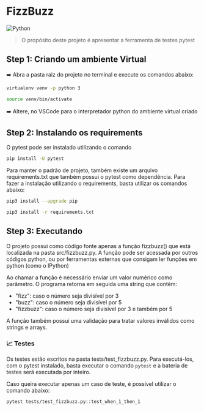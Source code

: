 # FizzBuzz

![Python](https://img.shields.io/badge/python-v3.8-green)

> O propósito deste projeto é apresentar a ferramenta de testes pytest


## Step 1:   Criando um ambiente Virtual

➡️ Abra a pasta raiz do projeto no terminal e execute os comandos abaixo:

```bash
virtualenv venv -p python 3

source venv/bin/activate
```

➡️ Altere, no VSCode para o interpretador python do ambiente virtual criado 

## Step 2:   Instalando os requirements
O pytest pode ser instalado utilizando o comando

```bash
pip install -U pytest
```
Para manter o padrão de projeto, também existe um arquivo requirements.txt que também possui o pytest como dependência. Para fazer a instalação utilizando o requirements, basta utilizar os comandos abaixo:

``` bash
pip3 install --upgrade pip

pip3 install -r requirements.txt
```
## Step 3:   Executando

O projeto possui como código fonte apenas a função fizzbuzz() que está localizada na pasta src/fizzbuzz.py. A função pode ser acessada por outros códigos python, ou por ferramentas externas que consigam ler funções em python (como o IPython)

Ao chamar a função é necessário enviar um valor numérico como parâmetro. O programa retorna em seguida uma string que contém:
- "fizz": caso o número seja divisível por 3
- "buzz": caso o número seja divisível por 5
- "fizzbuzz": caso o número seja divisível por 3 e também por 5

A função também possui uma validação para tratar valores inválidos como strings e arrays.

### 📈 Testes

Os testes estão escritos na pasta tests/test_fizzbuzz.py.
Para executá-los, com o pytest instalado, basta executar o comando ```pytest``` e a bateria de testes será executada por inteiro.

Caso queira executar apenas um caso de teste, é possível utilizar o comando abaixo:
```bash
pytest tests/test_fizzbuzz.py::test_when_1_then_1
```
